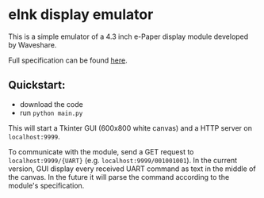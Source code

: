 # eInk display emulator

This is a simple emulator of a 4.3 inch e-Paper display module developed by Waveshare.

Full specification can be found [here](https://download.kamami.pl/p560206-4.3inch-e-Paper-UserManual.pdf).

## Quickstart:

* download the code
* run `python main.py`

This will start a Tkinter GUI (600x800 white canvas) and a HTTP server on `localhost:9999`.

To communicate with the module, send a GET request to `localhost:9999/{UART}` (e.g. `localhost:9999/001001001`).
In the current version, GUI display every received UART command as text in the middle of the canvas. In the future it will parse the command according to the module's specification.
